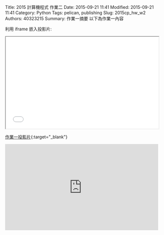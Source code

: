 Title: 2015 計算機程式 作業二
Date: 2015-09-21 11:41
Modified: 2015-09-21 11:41
Category: Python
Tags: pelican, publishing
Slug: 2015cp_hw_w2
Authors: 40323215
Summary: 作業一摘要
以下為作業一內容

利用 iframe 嵌入投影片:

<iframe src="40323215_cp_w2.html" width="500" height="300"></iframe>

[作業一投影片](40323215_cp_w2.html){:target="_blank"}

<iframe src="https://player.vimeo.com/video/151344983" width="500" height="281" frameborder="0" webkitallowfullscreen mozallowfullscreen allowfullscreen></iframe> <p><a>
